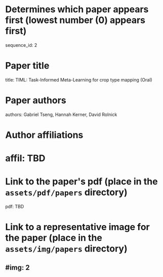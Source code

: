 # Determines which paper appears first (lowest number (0) appears first)
sequence_id: 2

# Paper title
title: TIML: Task-Informed Meta-Learning for crop type mapping (Oral)

# Paper authors
authors: Gabriel Tseng, Hannah Kerner, David Rolnick

# Author affiliations
# affil: TBD

# Link to the paper's pdf (place in the `assets/pdf/papers` directory)
pdf: TBD

# Link to a representative image for the paper (place in the `assets/img/papers` directory)
#img: 2
---
